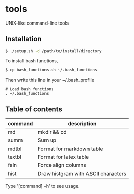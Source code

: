 # tools
UNIX-like command-line tools

## Installation
```sh
$ ./setup.sh -d /path/to/install/directory
```

To install bash functions,

```sh
$ cp bash_functions.sh ~/.bash_functions
```

Then write this line in your ~/.bash_profile
```
# Load bash functions
. ~/.bash_functions
```

## Table of contents

| command | description |
| --- | --- |
| md | mkdir && cd |
| summ | Sum up |
| mdtbl | Format for markdown table |
| textbl | Format for latex table |
| faln | Force align columns |
| hist | Draw histgram with ASCII characters |

Type '[command] -h' to see usage.
